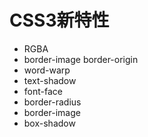 # CSS3新特性

- RGBA
- border-image border-origin
- word-warp
- text-shadow
- font-face
- border-radius
- border-image
- box-shadow